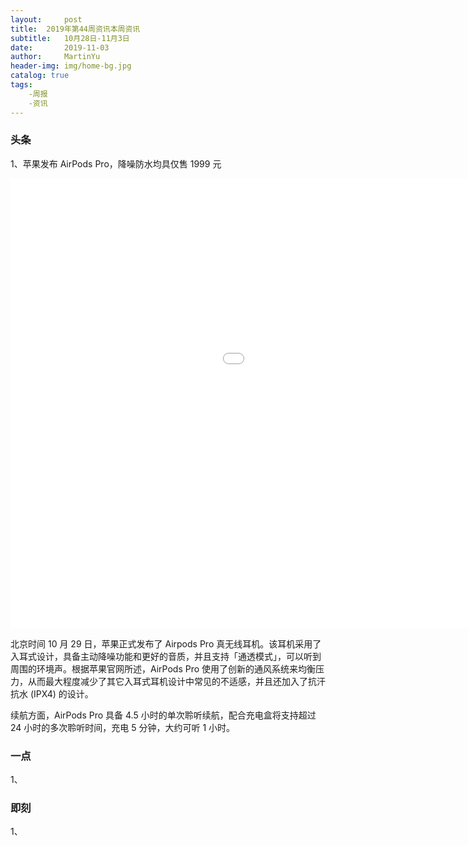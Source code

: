 ```yaml
---
layout:     post
title:	2019年第44周资讯本周资讯
subtitle:	10月28日-11月3日
date:       2019-11-03
author:     MartinYu
header-img: img/home-bg.jpg
catalog: true
tags:
	-周报
	-资讯
---
```


### 头条

1、苹果发布 AirPods Pro，降噪防水均具仅售 1999 元

<iframe 
    width="1280" 
    height="720" 
    src=“https://www.apple.com/105/media/us/airpods-pro/2019/1299e2f5_9206_4470_b28e_08307a42f19b/films/product/airpods-pro-product-tpl-cc-us-2019_1280x720h.mp4"
    frameborder="0" 
    allowfullscreen>
</iframe>


北京时间 10 月 29 日，苹果正式发布了 Airpods Pro 真无线耳机。该耳机采用了入耳式设计，具备主动降噪功能和更好的音质，并且支持「通透模式」，可以听到周围的环境声。根据苹果官网所述，AirPods Pro 使用了创新的通风系统来均衡压力，从而最大程度减少了其它入耳式耳机设计中常见的不适感，并且还加入了抗汗抗水 (IPX4) 的设计。

续航方面，AirPods Pro 具备 4.5 小时的单次聆听续航，配合充电盒将支持超过 24 小时的多次聆听时间，充电 5 分钟，大约可听 1 小时。


### 一点

1、

### 即刻

1、	